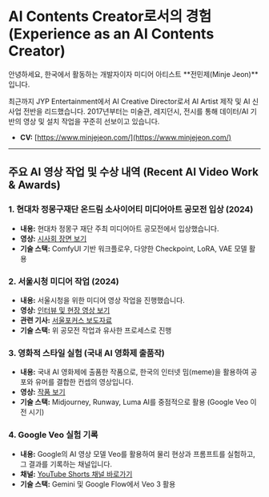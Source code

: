 # AI Contents Creator로서의 경험 (Experience as an AI Contents Creator)

안녕하세요, 한국에서 활동하는 개발자이자 미디어 아티스트 **전민제(Minje Jeon)**입니다.

최근까지 JYP Entertainment에서 AI Creative Director로서 AI Artist 제작 및 AI 신사업 전반을 리드했습니다. 2017년부터는 미술관, 레지던시, 전시를 통해 데이터/AI 기반의 영상 및 설치 작업을 꾸준히 선보이고 있습니다.

- **CV:** [https://www.minjejeon.com/](https://www.minjejeon.com/)

---

## 주요 AI 영상 작업 및 수상 내역 (Recent AI Video Work & Awards)

### 1. 현대차 정몽구재단 온드림 소사이어티 미디어아트 공모전 입상 (2024)
- **내용:** 현대차 정몽구 재단 주최 미디어아트 공모전에서 입상했습니다.
- **영상:** [시사회 장면 보기](https://youtu.be/2dVe9onZ_VQ)
- **기술 스택:** ComfyUI 기반 워크플로우, 다양한 Checkpoint, LoRA, VAE 모델 활용

### 2. 서울시청 미디어 작업 (2024)
- **내용:** 서울시청을 위한 미디어 영상 작업을 진행했습니다.
- **영상:** [인터뷰 및 현장 영상 보기](https://youtu.be/NTTTOD9BaQQ)
- **관련 기사:** [서울포커스 보도자료](https://www.seoulfocus.kr/news/articleView.html?idxno=162309)
- **기술 스택:** 위 공모전 작업과 유사한 프로세스로 진행

### 3. 영화적 스타일 실험 (국내 AI 영화제 출품작)
- **내용:** 국내 AI 영화제에 출품한 작품으로, 한국의 인터넷 밈(meme)을 활용하여 공포와 유머를 결합한 컨셉의 영상입니다.
- **영상:** [작품 보기](https://youtu.be/IkDq6iuZv7c)
- **기술 스택:** Midjourney, Runway, Luma AI를 중점적으로 활용 (Google Veo 이전 시기)

### 4. Google Veo 실험 기록
- **내용:** Google의 AI 영상 모델 Veo를 활용하여 물리 현상과 프롬프트를 실험하고, 그 결과를 기록하는 채널입니다.
- **채널:** [YouTube Shorts 채널 바로가기](https://www.youtube.com/@JuicyBits01/shorts)
- **기술 스택:** Gemini 및 Google Flow에서 Veo 3 활용
